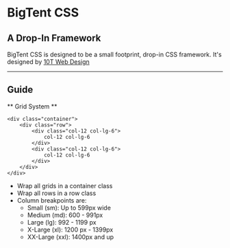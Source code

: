 # BigTent CSS
## A Drop-In Framework

BigTent CSS is designed to be a small footprint, drop-in CSS framework. It's designed by [10T Web Design](https://10t.co/)

***

## Guide

** Grid System **

    <div class="container">
        <div class="row">
            <div class="col-12 col-lg-6">
                col-12 col-lg-6
            </div>
            <div class="col-12 col-lg-6">
                col-12 col-lg-6
            </div>
        </div>
    </div>

* Wrap all grids in a container class
* Wrap all rows in a row class
* Column breakpoints are:
    * Small (sm): Up to 599px wide
    * Medium (md): 600 - 991px
    * Large (lg): 992 - 1199 px
    * X-Large (xl): 1200 px - 1399px
    * XX-Large (xxl): 1400px and up
